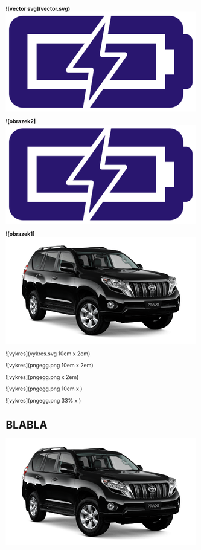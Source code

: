 [obrazek1]: pngegg.png
[obrazek2]: vector.svg

**\!\[vector svg\]\(vector.svg)**
![vector svg](vector.svg)

**\!\[obrazek2\]**
![obrazek2]

**\!\[obrazek1\]**
![obrazek1]

![vykres](vykres.svg 10em x 2em)

![vykres](pngegg.png 10em x 2em)

![vykres](pngegg.png  x 2em)

![vykres](pngegg.png  10em x )

![vykres](pngegg.png  33% x )

# BLABLA

![vykres](pngegg.png  (33% x 60% .myCls right))

